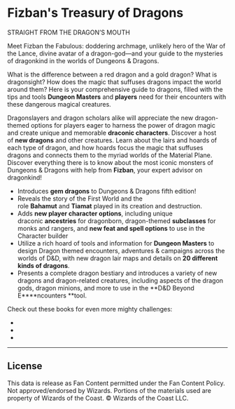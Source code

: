 # Fizban's Treasury of Dragons

STRAIGHT FROM THE DRAGON’S MOUTH

Meet Fizban the Fabulous: doddering archmage, unlikely hero of the War of the Lance, divine avatar of a dragon-god—and your guide to the mysteries of dragonkind in the worlds of Dungeons & Dragons.

What is the difference between a red dragon and a gold dragon? What is dragonsight? How does the magic that suffuses dragons impact the world around them? Here is your comprehensive guide to dragons, filled with the tips and tools **Dungeon Masters** and **players** need for their encounters with these dangerous magical creatures.

Dragonslayers and dragon scholars alike will appreciate the new dragon-themed options for players eager to harness the power of dragon magic and create unique and memorable **draconic characters**. Discover a host of **new dragons** and other creatures. Learn about the lairs and hoards of each type of dragon, and how hoards focus the magic that suffuses dragons and connects them to the myriad worlds of the Material Plane. Discover everything there is to know about the most iconic monsters of Dungeons & Dragons with help from **Fizban**, your expert advisor on dragonkind!

- Introduces **gem dragons** to Dungeons & Dragons fifth edition!
- Reveals the story of the First World and the role **Bahamut** and **Tiamat** played in its creation and destruction.
- Adds **new player character options**, including unique draconic **ancestries** for dragonborn, dragon-themed **subclasses** for monks and rangers, and **new feat and spell options** to use in the Character builder
- Utilize a rich hoard of tools and information for **Dungeon Masters** to design Dragon themed encounters, adventures & campaigns across the worlds of D&D, with new dragon lair maps and details on **20 different kinds of dragons**.
- Presents a complete dragon bestiary and introduces a variety of new dragons and dragon-related creatures, including aspects of the dragon gods, dragon minions, and more to use in the **D&D Beyond E****ncounters **tool.

Check out these books for even more mighty challenges:

- 
- 
- 

---

## License

This data is release as Fan Content permitted under the Fan Content Policy. Not approved/endorsed by Wizards. Portions of the materials used are property of Wizards of the Coast. © Wizards of the Coast LLC.
